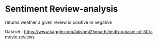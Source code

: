 # Sentiment Review-analysis
returns weather a given review is positive or negative

Dataset : https://www.kaggle.com/lakshmi25npathi/imdb-dataset-of-50k-movie-reviews
